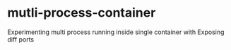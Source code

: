 # mutli-process-container
Experimenting multi process running inside single container with Exposing diff ports
